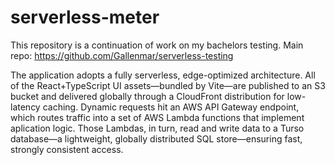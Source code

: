 # serverless-meter

This repository is a continuation of work on my bachelors testing. 
Main repo: https://github.com/Gallenmar/serverless-testing

The application adopts a fully serverless, edge-optimized architecture. All of the React+TypeScript UI assets—bundled by Vite—are published to an S3 bucket and delivered globally through a CloudFront distribution for low-latency caching. Dynamic requests hit an AWS API Gateway endpoint, which routes traffic into a set of AWS Lambda functions that implement aplication logic. Those Lambdas, in turn, read and write data to a Turso database—a lightweight, globally distributed SQL store—ensuring fast, strongly consistent access.
